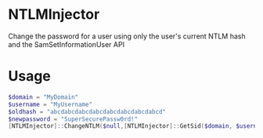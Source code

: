 # NTLMInjector
Change the password for a user using only the user's current NTLM hash and the SamSetInformationUser API

# Usage
```powershell
$domain = "MyDomain"
$username = "MyUsername"
$oldhash = "abcdabcdabcdabcdabcdabcdabcdabcd"
$newpassword = "SuperSecurePassw0rd!"
[NTLMInjector]::ChangeNTLM($null,[NTLMInjector]::GetSid($domain, $username), $oldhash, [NTLMInjector]::ComputeNTLMHash($newpassword))
```
